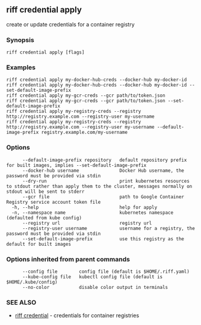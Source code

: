 ## riff credential apply

create or update credentials for a container registry

### Synopsis

<todo>

```
riff credential apply [flags]
```

### Examples

```
riff credential apply my-docker-hub-creds --docker-hub my-docker-id
riff credential apply my-docker-hub-creds --docker-hub my-docker-id --set-default-image-prefix
riff credential apply my-gcr-creds --gcr path/to/token.json
riff credential apply my-gcr-creds --gcr path/to/token.json --set-default-image-prefix
riff credential apply my-registry-creds --registry http://registry.example.com --registry-user my-username
riff credential apply my-registry-creds --registry http://registry.example.com --registry-user my-username --default-image-prefix registry.example.com/my-username
```

### Options

```
      --default-image-prefix repository   default repository prefix for built images, implies --set-default-image-prefix
      --docker-hub username               Docker Hub username, the password must be provided via stdin
      --dry-run                           print kubernetes resources to stdout rather than apply them to the cluster, messages normally on stdout will be sent to stderr
      --gcr file                          path to Google Container Registry service account token file
  -h, --help                              help for apply
  -n, --namespace name                    kubernetes namespace (defaulted from kube config)
      --registry url                      registry url
      --registry-user username            username for a registry, the password must be provided via stdin
      --set-default-image-prefix          use this registry as the default for built images
```

### Options inherited from parent commands

```
      --config file        config file (default is $HOME/.riff.yaml)
      --kube-config file   kubectl config file (default is $HOME/.kube/config)
      --no-color           disable color output in terminals
```

### SEE ALSO

* [riff credential](riff_credential.md)	 - credentials for container registries

